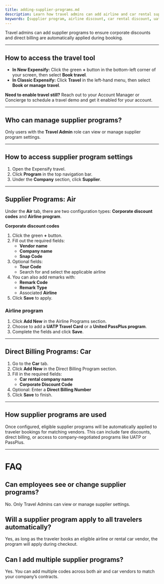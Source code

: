 ```yaml
---
title: adding-supplier-programs.md
description: Learn how travel admins can add airline and car rental supplier programs to apply corporate discounts and billing options in Expensify Travel.
keywords: [supplier program, airline discount, car rental discount, uatp, united passplus, travel admin, expensify travel]
---
```


<div id="new-expensify" markdown="1">

Travel admins can add supplier programs to ensure corporate discounts and direct billing are automatically applied during booking.

---

## How to access the travel tool

- **In New Expensify:** Click the green **+** button in the bottom-left corner of your screen, then select **Book travel**.
- **In Classic Expensify:** Click **Travel** in the left-hand menu, then select **Book or manage travel**.

**Need to enable travel still?** Reach out to your Account Manager or Concierge to schedule a travel demo and get it enabled for your account.

---

## Who can manage supplier programs?

Only users with the **Travel Admin** role can view or manage supplier program settings.

---

## How to access supplier program settings

1. Open the Expensify travel.
2. Click **Program** in the top navigation bar.
3. Under the **Company** section, click **Supplier**.

---

## Supplier Programs: Air

Under the **Air** tab, there are two configuration types: **Corporate discount codes** and **Airline program**.

**Corporate discount codes**

1. Click the green **+** button.
2. Fill out the required fields:
   - **Vendor name**
   - **Company name**
   - **Snap Code**
3. Optional fields:
   - **Tour Code**
   - Search for and select the applicable airline
4. You can also add remarks with:
   - **Remark Code**
   - **Remark Type**
   - Associated **Airline**
5. Click **Save** to apply.

### Airline program

1. Click **Add New** in the Airline Programs section.
2. Choose to add a **UATP Travel Card** or a **United PassPlus program**.
3. Complete the fields and click **Save**.

---

## Direct Billing Programs: Car

1. Go to the **Car** tab.
2. Click **Add New** in the Direct Billing Program section.
3. Fill in the required fields:
   - **Car rental company name**
   - **Corporate Discount Code**
4. Optional: Enter a **Direct Billing Number**
5. Click **Save** to finish.

---

## How supplier programs are used

Once configured, eligible supplier programs will be automatically applied to traveler bookings for matching vendors. This can include fare discounts, direct billing, or access to company-negotiated programs like UATP or PassPlus.

---

# FAQ

## Can employees see or change supplier programs?
No. Only Travel Admins can view or manage supplier settings.

## Will a supplier program apply to all travelers automatically?
Yes, as long as the traveler books an eligible airline or rental car vendor, the program will apply during checkout.

## Can I add multiple supplier programs?
Yes. You can add multiple codes across both air and car vendors to match your company’s contracts.

</div>
